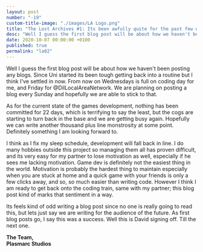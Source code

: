 ```yaml
---
layout: post
number: "-19"
custom-title-image: "./images/LA Logo.png"
title: "The Lost Archives #1: Its been awfully quite for the past few weeks..."
desc: "Well I guess the first blog post will be about how we haven't been posting any blogs. Since Uni started its been tough getting back into a routine but I think I've settled in now. From now on Wednesdays is full on coding day for me, and Friday for @DilLocalAreaNetwork. We are planning on posting a blog every Sunday and hopefully we are able to stick to that."
date: 2020-10-07 00:00:00 +0100
published: true
permalink: "la02"
---
```


Well I guess the first blog post will be about how we haven't been posting any blogs. Since Uni started its been tough getting back into a routine but I think I've settled in now. From now on Wednesdays is full on coding day for me, and Friday for @DilLocalAreaNetwork. We are planning on posting a blog every Sunday and hopefully we are able to stick to that.

As for the current state of the games development, nothing has been committed for 22 days, which is terrifying to say the least, but the cogs are starting to turn back in the base and we are getting busy again. Hopefully we can write another thousand plus line monstrosity at some point. Definitely something I am looking forward to.

I think as I fix my sleep schedule, development will fall back in line. I do many hobbies outside this project so managing them all has proven difficult, and its very easy for my partner to lose motivation as well, especially if he sees me lacking motivation. Game dev is definitely not the easiest thing in the world. Motivation is probably the hardest thing to maintain especially when you are stuck at home and a quick game with your friends is only a few clicks away, and so, so much easier than writing code. However I think I am ready to get back onto the coding train, same with my partner; this blog post kind of marks that sentiment in a way.

Its feels kind of odd writing a blog post since no one is really going to read this, but lets just say we are writing for the audience of the future. As first blog posts go, I say this was a success. Well this is David signing off. Till the next one.

**The Team,**\
**Plasmarc Studios**